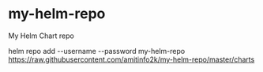 # my-helm-repo
My Helm  Chart repo

helm repo add --username <username> --password <token> my-helm-repo https://raw.githubusercontent.com/amitinfo2k/my-helm-repo/master/charts
